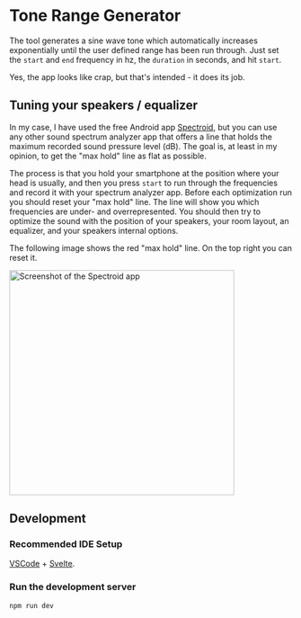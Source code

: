 # Tone Range Generator

The tool generates a sine wave tone which automatically increases exponentially until the user defined range has been run through. Just set the `start` and `end` frequency in hz, the `duration` in seconds, and hit `start`.

Yes, the app looks like crap, but that's intended - it does its job.

## Tuning your speakers / equalizer

In my case, I have used the free Android app [Spectroid](https://play.google.com/store/apps/details?id=org.intoorbit.spectrum), but you can use any other sound spectrum analyzer app that offers a line that holds the maximum recorded sound pressure level (dB). The goal is, at least in my opinion, to get the "max hold" line as flat as possible.

The process is that you hold your smartphone at the position where your head is usually, and then you press `start` to  run through the frequencies and record it with your spectrum analyzer app. Before each optimization run you should reset your "max hold" line. The line will show you which frequencies are under- and overrepresented. You should then try to optimize the sound with the position of your speakers, your room layout, an equalizer, and your speakers internal options.

The following image shows the red "max hold" line. On the top right you can reset it.

<img src="https://i.imgur.com/UeZy1M7.jpeg" width="400" title="Screenshot of the Spectroid app" alt="Screenshot of the Spectroid app">

## Development

### Recommended IDE Setup

[VSCode](https://code.visualstudio.com/) + [Svelte](https://marketplace.visualstudio.com/items?itemName=svelte.svelte-vscode).

### Run the development server

```bash
npm run dev
```
